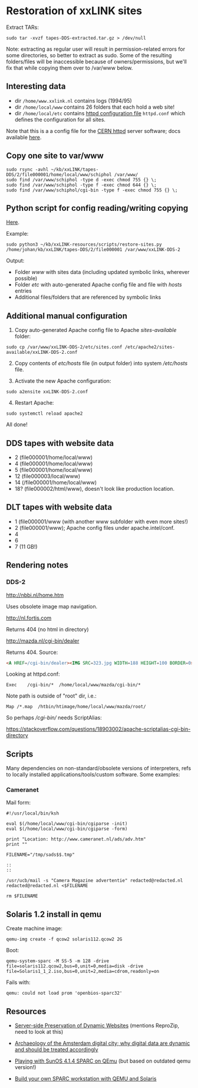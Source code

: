 # Restoration of xxLINK sites

Extract TARs:

```
sudo tar -xvzf tapes-DDS-extracted.tar.gz > /dev/null
```

Note: extracting as regular user will result in permission-related errors for some directories, so better to extract as sudo. Some of the resulting folders/files will be inaccessible because of owners/permissions, but we'll fix that while copying them over to /var/www below. 

## Interesting data

- dir `/home/www.xxlink.nl` contains logs (1994/95)
- dir `/home/local/www` contains 26 folders that each hold a web site!
- dir `/home/local/etc` contains [httpd configuration file](https://httpd.apache.org/docs/2.4/configuring.html) `httpd.conf` which defines the configuration for all sites.

Note that this is a a config file for the [CERN httpd](https://en.wikipedia.org/wiki/CERN_httpd) server software; docs available [here](https://www.w3.org/Daemon/User/Config/Overview.html).


## Copy one site to var/www

```
sudo rsync -avhl ~/kb/xxLINK/tapes-DDS/2/file000001/home/local/www/schiphol /var/www/
sudo find /var/www/schiphol -type d -exec chmod 755 {} \;
sudo find /var/www/schiphol -type f -exec chmod 644 {} \;
sudo find /var/www/schiphol/cgi-bin -type f -exec chmod 755 {} \;
```

## Python script for config reading/writing copying

[Here](../scripts/restore-sites.py).

Example:

```
sudo python3 ~/kb/xxLINK-resources/scripts/restore-sites.py /home/johan/kb/xxLINK/tapes-DDS/2/file000001 /var/www/xxLINK-DDS-2
```

Output:

- Folder *www* with sites data (including updated symbolic links, wherever possible)
- Folder *etc* with auto-generated Apache config file and file with *hosts* entries
- Additional files/folders that are referenced by symbolic links


## Additional manual configuration

1. Copy auto-generated Apache config file to Apache *sites-available* folder:

```
sudo cp /var/www/xxLINK-DDS-2/etc/sites.conf /etc/apache2/sites-available/xxLINK-DDS-2.conf
```

2. Copy contents of *etc/hosts* file (in output folder) into system */etc/hosts* file.

3. Activate the new Apache configuration:

```
sudo a2ensite xxLINK-DDS-2.conf
```

4. Restart Apache:

```
sudo systemctl reload apache2
```

All done!


## DDS tapes with website data

- 2 (file000001/home/local/www)
- 4 (file000001/home/local/www)
- 5 (file000001/home/local/www)
- 12 (file000003/local/www)
- 14 (/file000001/home/local/www)
- 18? (file000002/html/www), doesn't look like production location.

## DLT tapes with website data

- 1 (file000001/www (with another www subfolder with even more sites!)
- 2 (file000001/www); Apache config files under apache.intel/conf.
- 4
- 6
- 7 (11 GB!)



## Rendering notes

### DDS-2

<http://nbbi.nl/home.htm>

Uses obsolete image map navigation.

<http://nl.fortis.com>

Returns 404 (no html in directory)

<http://mazda.nl/cgi-bin/dealer>

Returns 404. Source:

``` html
<A HREF=/cgi-bin/dealer><IMG SRC=323.jpg WIDTH=188 HEIGHT=100 BORDER=0><BR>Of vind nu al de kortste weg naar de Mazda dealer</A>
```

Looking at httpd.conf:

```
Exec    /cgi-bin/*	/home/local/www/mazda/cgi-bin/*
```

Note path is outside of "root" dir, i.e.:

```
Map /*.map  /htbin/htimage/home/local/www/mazda/root/
```

So perhaps */cgi-bin/* needs ScriptAlias:

<https://stackoverflow.com/questions/18903002/apache-scriptalias-cgi-bin-directory>


## Scripts

Many dependencies on non-standard/obsolete versions of interpreters, refs to locally installed applications/tools/custom software. Some examples:

### Cameranet

Mail form:

```
#!/usr/local/bin/ksh

eval $(/home/local/www/cgi-bin/cgiparse -init)
eval $(/home/local/www/cgi-bin/cgiparse -form)

print "Location: http://www.cameranet.nl/ads/adv.htm"
print ""

FILENAME="/tmp/sads$$.tmp"    

::
::

/usr/ucb/mail -s "Camera Magazine advertentie" redacted@redacted.nl redacted@redacted.nl <$FILENAME

rm $FILENAME
```


## Solaris 1.2 install in qemu

Create machine image:

```
qemu-img create -f qcow2 solaris112.qcow2 2G

```

Boot:

```
qemu-system-sparc -M SS-5 -m 128 -drive file=solaris112.qcow2,bus=0,unit=0,media=disk -drive file=Solaris1_1_2.iso,bus=0,unit=2,media=cdrom,readonly=on
```

Fails with:

```
qemu: could not load prom 'openbios-sparc32'
```


## Resources

- [Server-side Preservation of Dynamic Websites](https://publications.beeldengeluid.nl/pub/633/) (mentions ReproZip, need to look at this)

- [Archaeology of the Amsterdam digital city; why digital data are dynamic and should be treated accordingly](https://www.tandfonline.com/doi/full/10.1080/24701475.2017.1309852)

- [Playing with SunOS 4.1.4 SPARC on QEmu](http://defcon.no/sysadm/playing-with-sunos-4-1-4-on-qemu/) (but based on outdated qemu version!)

- [Build your own SPARC workstation with QEMU and Solaris](https://learn.adafruit.com/build-your-own-sparc-with-qemu-and-solaris?view=all)